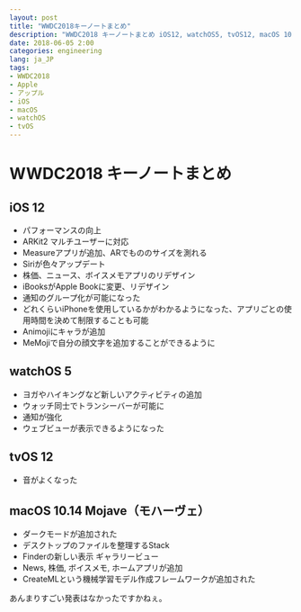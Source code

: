 ```yaml
---
layout: post
title: "WWDC2018キーノートまとめ"
description: "WWDC2018 キーノートまとめ iOS12, watchOS5, tvOS12, macOS 10.14 Mojave"
date: 2018-06-05 2:00
categories: engineering
lang: ja_JP
tags:
- WWDC2018
- Apple
- アップル
- iOS
- macOS
- watchOS
- tvOS
---
```


# WWDC2018 キーノートまとめ

## iOS 12
- パフォーマンスの向上
- ARKit2 マルチユーザーに対応
- Measureアプリが追加、ARでもののサイズを測れる
- Siriが色々アップデート
- 株価、ニュース、ボイスメモアプリのリデザイン
- iBooksがApple Bookに変更、リデザイン
- 通知のグループ化が可能になった
- どれくらいiPhoneを使用しているかがわかるようになった、アプリごとの使用時間を決めて制限することも可能
- Animojiにキャラが追加
- MeMojiで自分の顔文字を追加することができるように
 
## watchOS 5
- ヨガやハイキングなど新しいアクティビティの追加
- ウォッチ同士でトランシーバーが可能に
- 通知が強化
- ウェブビューが表示できるようになった

## tvOS 12
- 音がよくなった

## macOS 10.14 Mojave（モハーヴェ）

- ダークモードが追加された
- デスクトップのファイルを整理するStack
- Finderの新しい表示 ギャラリービュー
- News, 株価, ボイスメモ, ホームアプリが追加
- CreateMLという機械学習モデル作成フレームワークが追加された

あんまりすごい発表はなかったですかねぇ。